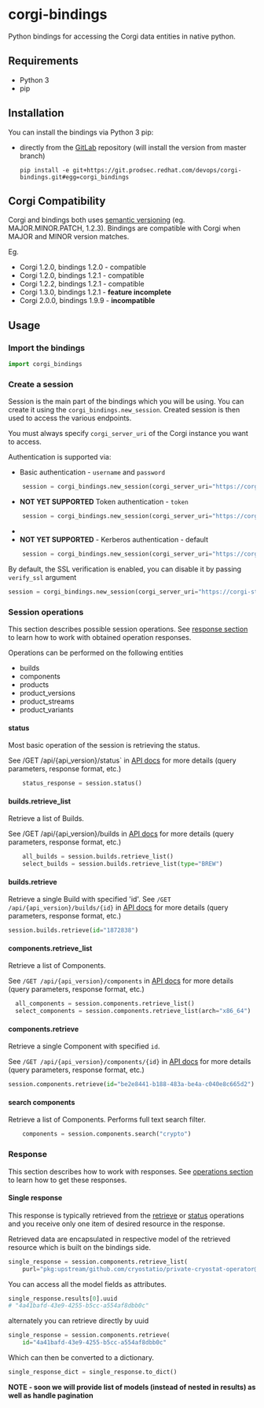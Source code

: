 # corgi-bindings
Python bindings for accessing the Corgi data entities in native python.

## Requirements

* Python 3
* pip

## Installation

You can install the bindings via Python 3 pip:

* directly from the [GitLab](https://git.prodsec.redhat.com/devops/corgi-bindings) repository (will install the version
    from master branch)
    ```
    pip install -e git+https://git.prodsec.redhat.com/devops/corgi-bindings.git#egg=corgi_bindings
    ```

## Corgi Compatibility

Corgi and bindings both uses [semantic versioning](https://semver.org/) (eg. MAJOR.MINOR.PATCH, 1.2.3). Bindings are compatible
with Corgi when MAJOR and MINOR version matches.

Eg.
* Corgi 1.2.0, bindings 1.2.0 - compatible
* Corgi 1.2.0, bindings 1.2.1 - compatible
* Corgi 1.2.2, bindings 1.2.1 - compatible
* Corgi 1.3.0, bindings 1.2.1 - **feature incomplete**
* Corgi 2.0.0, bindings 1.9.9 - **incompatible**

## Usage

### Import the bindings

```python
import corgi_bindings
```

### Create a session
Session is the main part of the bindings which you will be using. You can create it using the `corgi_bindings.new_session`. Created session is then used to access the various endpoints.

You must always specify `corgi_server_uri` of the Corgi instance you want to access.

Authentication is supported via:
* Basic authentication - `username` and `password`

```python
    session = corgi_bindings.new_session(corgi_server_uri="https://corgi-stage.prodsec.redhat.com", username="username", password="password")
```
  
* **NOT YET SUPPORTED** Token authentication - `token`
```python
    session = corgi_bindings.new_session(corgi_server_uri="https://corgi-stage.prodsec.redhat.com", token="your_crogi_token")
```
* 
* **NOT YET SUPPORTED** - Kerberos authentication - default
```python
    session = corgi_bindings.new_session(corgi_server_uri="https://corgi-stage.prodsec.redhat.com")
```

By default, the SSL verification is enabled, you can disable it by passing `verify_ssl` argument
```python
session = corgi_bindings.new_session(corgi_server_uri="https://corgi-stage.prodsec.redhat.com", username="username", password="password", verify_ssl=False)
```

### Session operations

This section describes possible session operations. See [response section](#response) to learn how to work with obtained operation responses.

Operations can be performed on the following entities 
* builds
* components
* products
* product_versions
* product_streams
* product_variants

#### status

  Most basic operation of the session is retrieving the status.

  See /GET /api/{api_version}/status` in [API docs](openapi_schema.yml) for more details (query parameters, response format, etc.)
    
```python
    status_response = session.status()
```

#### builds.retrieve_list

  Retrieve a list of Builds. 

  See /GET /api/{api_version}/builds in [API docs](openapi_schema.yml) for more details (query parameters, response format, etc.)
```python
    all_builds = session.builds.retrieve_list()
    select_builds = session.builds.retrieve_list(type="BREW")
```

#### builds.retrieve

Retrieve a single Build with specified 'id'.
See `/GET /api/{api_version}/builds/{id}` in [API docs](openapi_schema.yml) for more details (query parameters, response format, etc.)

```python
session.builds.retrieve(id="1872838")
```

#### components.retrieve_list

Retrieve a list of Components. 

See `/GET /api/{api_version}/components` in [API docs](openapi_schema.yml) for more details (query parameters, response format, etc.)
```python
  all_components = session.components.retrieve_list()
  select_components = session.components.retrieve_list(arch="x86_64")
```

#### components.retrieve

Retrieve a single Component with specified `id`.

See `/GET /api/{api_version}/components/{id}` in [API docs](openapi_schema.yml) for more details (query parameters, response format, etc.)
```python
session.components.retrieve(id="be2e8441-b188-483a-be4a-c040e8c665d2")
```

#### search components

Retrieve a list of Components. Performs full text search filter.
```python
    components = session.components.search("crypto")
```

### Response

This section describes how to work with responses. See [operations section](#session-operations) to learn how to get these responses.

#### Single response
This response is typically retrieved from the [retrieve](#retrieve) or [status](#status) operations and you receive only one item of desired resource in the response.

Retrieved data are encapsulated in respective model of the retrieved resource which is built on the bindings side.

```python
single_response = session.components.retrieve_list(
    purl="pkg:upstream/github.com/cryostatio/private-cryostat-operator@b63e22b47b0ba47759f6d4a15bbbd11be031da83?version=b63e22b47b0ba47759f6d4a15bbbd11be031da83")
```

You can access all the model fields as attributes.

```python
single_response.results[0].uuid
# "4a41bafd-43e9-4255-b5cc-a554af8dbb0c"
```

alternately you can retrieve directly by uuid

```python
single_response = session.components.retrieve(
    id="4a41bafd-43e9-4255-b5cc-a554af8dbb0c"
```

Which can then be converted to a dictionary.

```python
single_response_dict = single_response.to_dict()
```

**NOTE - soon we will provide list of models (instead of nested in results) as well as handle pagination**